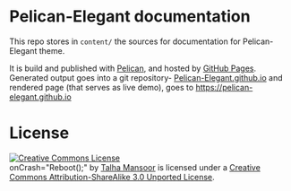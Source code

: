 # Pelican-Elegant documentation

This repo stores in `content/` the sources for documentation for Pelican-Elegant theme.

It is build and published with [Pelican](http://docs.getpelican.com/), and hosted by [GitHub Pages](http://pages.github.com/). Generated output goes into a git repository- [Pelican-Elegant.github.io](https://github.com/Pelican-Elegant/pelican-elegant.github.io) and rendered page (that serves as live demo), goes to <https://pelican-elegant.github.io>

# License

<a rel="license" href="http://creativecommons.org/licenses/by-sa/3.0/deed.en_US"><img alt="Creative Commons License" style="border-width:0" src="http://i.creativecommons.org/l/by-sa/3.0/88x31.png" /></a><br /><span xmlns:dct="http://purl.org/dc/terms/" property="dct:title">onCrash="Reboot();"</span> by <a xmlns:cc="http://creativecommons.org/ns#" href="http://oncrashreboot.com" property="cc:attributionName" rel="cc:attributionURL">Talha Mansoor</a> is licensed under a <a rel="license" href="http://creativecommons.org/licenses/by-sa/3.0/deed.en_US">Creative Commons Attribution-ShareAlike 3.0 Unported License</a>.

